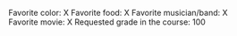Favorite color: X 
Favorite food: X
Favorite musician/band: X  
Favorite movie: X
Requested grade in the course: 100 

